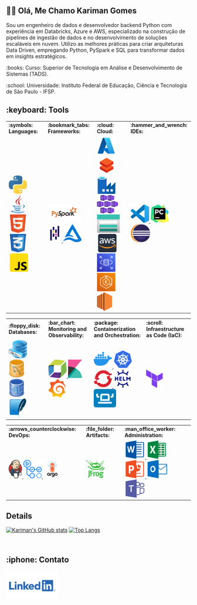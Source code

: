 <h2>
👨‍💻 Olá, Me Chamo Kariman Gomes
</h2>
<p>
Sou um engenheiro de dados e desenvolvedor backend Python com experiência em Databricks, Azure e AWS, especializado na construção de pipelines de ingestão de dados e no desenvolvimento de soluções escaláveis em nuvem. 
Utilizo as melhores práticas para criar arquiteturas Data Driven, empregando Python, PySpark e SQL para transformar dados em insights estratégicos.
</p>

<p>:books: Curso: Superior de Tecnologia em Análise e Desenvolvimento de Sistemas (TADS).</p>

<p>:school: Universidade: Instituto Federal de Educação, Ciência e Tecnologia de São Paulo - IFSP.</p>

<h2>:keyboard: Tools</h2>

<table>
  <tr>
    <td><strong>:symbols: Languages:</strong></td>
    <td><strong>:bookmark_tabs: Frameworks:</strong></td>
    <td><strong>:cloud: Cloud:</strong></td>
    <td><strong>:hammer_and_wrench: IDEs:</strong></td>
  </tr>
  <tr>
    <td>
      <a href="https://www.devmedia.com.br/python-tutorial/33274#:~:text=Python%20%C3%A9%20uma%20linguagem%20de,C%2B%2B%2C%20Java%20e%20C%23.">
        <img alt="Logo Linguagem Python" title="Python" src="https://github.com/Karimangfn/Images-Perfil-Github/blob/main/python.jpg" height="50px"/>
      </a>
      <a href="https://www.java.com/pt-BR/download/help/whatis_java.html">
        <img alt="Logo Linguagem Java" title="Java" src="https://github.com/Karimangfn/Images-Perfil-Github/blob/main/LogoJava.png" height="50px"/>
      </a>
      <a href="https://developer.mozilla.org/pt-BR/docs/Learn/Getting_started_with_the_web/HTML_basics">
        <img alt="Logo Linguagem HTML" title="HTML" src="https://github.com/Karimangfn/Images-Perfil-Github/blob/main/LogoHTML.png" height="50px"/>
      </a>
      <a href="https://developer.mozilla.org/pt-BR/docs/Learn/CSS/First_steps/What_is_CSS">
        <img alt="Logo Linguagem CSS" title="CSS" src="https://github.com/Karimangfn/Images-Perfil-Github/blob/main/LogoCSS.png" height="50px"/>
      </a>
      <a href="https://developer.mozilla.org/pt-BR/docs/Learn/JavaScript/First_steps/What_is_JavaScript">
        <img alt="Logo Linguagem Javascript" title="Javascript" src="https://github.com/Karimangfn/Images-Perfil-Github/blob/main/LogoJavascript1.png" height="50px"/>
      </a>
    </td>
    <td>
      <a href="https://spark.apache.org/docs/latest/api/python/">
        <img alt="Logo Framework PySpark" title="PySpark" src="https://github.com/Karimangfn/Images-Perfil-Github/blob/main/LogoPySpark.jpeg" height="50px"/>
      </a>
      <a href="https://pandas.pydata.org/">
        <img alt="Logo Framework Pandas" title="Pandas" src="https://github.com/Karimangfn/Images-Perfil-Github/blob/main/LogoPandas.png" height="50px"/>
      </a>
      <a href="https://delta.io/">
        <img alt="Logo Delta Lake" title="Delta Lake" src="https://github.com/Karimangfn/Images-Perfil-Github/blob/main/LogoDeltaLake.png" height="50px"/>
      </a>
    </td>
    <td>
      <a href="https://azure.microsoft.com/pt-br/">
        <img alt="Logo Azure" title="Microsoft Azure" src="https://github.com/Karimangfn/Images-Perfil-Github/blob/main/LogoAzure.png" height="50px"/>
      </a>
      <a href="https://azure.microsoft.com/pt-br/products/databricks/#overview">
        <img alt="Logo Databricks" title="Databricks" src="https://github.com/Karimangfn/Images-Perfil-Github/blob/main/LogoDataBricks.png" height="50px"/>
      </a>
      <a href="https://azure.microsoft.com/pt-br/products/data-factory/">
        <img alt="Logo Datafactory" title="Azure Datafactory" src="https://github.com/Karimangfn/Images-Perfil-Github/blob/main/LogoDataFactory.png" height="50px"/>
      </a>
      <a href="https://azure.microsoft.com/pt-br/products/kubernetes-service/">
        <img alt="Logo AKS" title="Azure Kubernetes Service" src="https://github.com/Karimangfn/Images-Perfil-Github/blob/main/Azure-Kubernetes-Service.png" height="50px"/>
      </a>
      <a href="https://learn.microsoft.com/en-us/azure/storage/common/storage-introduction/">
        <img alt="Logo Storage Account" title="Azure Storage Account" src="https://github.com/Karimangfn/Images-Perfil-Github/blob/main/Azure-Storage-Account.png" height="50px"/>
      </a>
      <a href="https://aws.amazon.com/pt/">
        <img alt="Logo AWS" title="AWS" src="https://github.com/Karimangfn/Images-Perfil-Github/blob/main/LogoAWS.png" height="50px"/>
      </a>
      <a href="https://aws.amazon.com/pt/rds/">
        <img alt="Logo RDS" title="AWS Relacional Database Service" src="https://github.com/Karimangfn/Images-Perfil-Github/blob/main/AWS-RDS.png" height="50px"/>
      </a>
      <a href="https://aws.amazon.com/pt/eks/">
        <img alt="Logo EKS" title="AWS Elastic Kubernetes Service" src="https://github.com/Karimangfn/Images-Perfil-Github/blob/main/AWS-EKS.jpg" height="50px"/>
      </a>
      <a href="https://aws.amazon.com/pt/ec2/">
        <img alt="Logo EC2" title="AWS EC2" src="https://github.com/Karimangfn/Images-Perfil-Github/blob/main/AWS-EC2.png" height="50px"/>
      </a>
    </td>
    <td>
      <a href="https://code.visualstudio.com/">
        <img alt="VSCode" title="Visual Studio Code" src="https://github.com/Karimangfn/Images-Perfil-Github/blob/main/VSCode-Icon.png" height="50px"/>
      </a>
      <a href="https://www.jetbrains.com/pycharm/">
        <img alt="PyCharm" title="PyCharm" src="https://github.com/Karimangfn/Images-Perfil-Github/blob/main/Pycharm-Icon.png" height="50px"/>
      </a>
      <a href="https://eclipseide.org/">
        <img alt="Eclipse" title="Eclipse" src="https://github.com/Karimangfn/Images-Perfil-Github/blob/main/Eclipse-Icon.png" height="50px"/>
      </a>
    </td>
  </tr>
</table>

<table>
  <tr>
    <td><strong>:floppy_disk: Databases:</strong></td>
    <td><strong>:bar_chart: Monitoring and Observability:</strong></td>
    <td><strong>:package: Containerization and Orchestration:</strong></td>
    <td><strong>:scroll: Infraestructure as Code (IaC):</strong></td>
  </tr>
  <tr>
    <td>
      <a href="https://learn.microsoft.com/pt-br/sql/sql-server/what-is-sql-server?view=sql-server-ver16">
        <img alt="SQL Server" title="SQL Server" src="https://github.com/Karimangfn/Images-Perfil-Github/blob/main/SQLServer.png" height="50px"/>
      </a>
      <a href="https://www.mysql.com/">
        <img alt="MySQL" title="MySQL" src="https://github.com/Karimangfn/Images-Perfil-Github/blob/main/MySQL.png" height="50px"/>
      </a>
      <a href="https://www.postgresql.org/">
        <img alt="PostgreSQL" title="PostgreSQL" src="https://github.com/Karimangfn/Images-Perfil-Github/blob/main/PostgreSQL.png" height="50px"/>
      </a>
      <a href="https://www.sqlite.org/">
        <img alt="SQLite" title="SQLite" src="https://github.com/Karimangfn/Images-Perfil-Github/blob/main/SQLite.png" height="50px"/>
      </a>
    </td>
    <td>
      <a href="https://www.dynatrace.com/pt-br/">
        <img alt="Dynatrace" title="Dynatrace" src="https://github.com/Karimangfn/Images-Perfil-Github/blob/main/Dynatrace.png" height="50px"/>
      </a>
      <a href="https://www.elastic.co/pt/kibana/">
        <img alt="Kibana" title="Kibana" src="https://github.com/Karimangfn/Images-Perfil-Github/blob/main/Kibana.png" height="50px"/>
      </a>
      <a href="https://grafana.com/">
        <img alt="Grafana" title="Grafana" src="https://github.com/Karimangfn/Images-Perfil-Github/blob/main/Grafana.jpg" height="50px"/>
      </a>
    </td>
    <td>
      <a href="https://www.docker.com/">
        <img alt="Docker" title="Docker" src="https://github.com/Karimangfn/Images-Perfil-Github/blob/main/Docker.png" height="50px"/>
      </a>
      <a href="https://kubernetes.io/pt-br/">
        <img alt="Kubernetes" title="Kubernetes" src="https://github.com/Karimangfn/Images-Perfil-Github/blob/main/Kubernetes.png" height="50px"/>
      </a>
      <a href="https://www.redhat.com/pt-br/technologies/cloud-computing/openshift/">
        <img alt="OpenShift" title="OpenShift" src="https://github.com/Karimangfn/Images-Perfil-Github/blob/main/OpenShift.png" height="50px"/>
      </a>
      <a href="https://helm.sh/">
        <img alt="Helm" title="Helm" src="https://github.com/Karimangfn/Images-Perfil-Github/blob/main/Helm.png" height="50px"/>
      </a>
      <a href="https://rancherdesktop.io/">
        <img alt="Rancher Desktop" title="Rancher Desktop" src="https://github.com/Karimangfn/Images-Perfil-Github/blob/main/Rancher-Desktop.png" height="50px"/>
      </a>
    </td>
    <td>
      <a href="https://www.terraform.io/">
        <img alt="Terraform" title="Terraform" src="https://github.com/Karimangfn/Images-Perfil-Github/blob/main/Terraform.png" height="50px"/>
      </a>
    </td>
  </tr>
</table>

<table>
  <tr>
    <td><strong>:arrows_counterclockwise: DevOps:</strong></td>
    <td><strong>:file_folder: Artifacts:</strong></td>
    <td><strong>:man_office_worker: Administration:</strong></td>
  </tr>
  <tr>
    <td>
      <a href="https://www.jenkins.io/">
        <img alt="Jenkins" title="Jenkins" src="https://github.com/Karimangfn/Images-Perfil-Github/blob/main/Jenkins.png" height="50px"/>
      </a>
      <a href="https://github.com/features/actions">
        <img alt="Github Actions" title="Github Actions" src="https://github.com/Karimangfn/Images-Perfil-Github/blob/main/Github-Actions.png" height="50px"/>
      </a>
      <a href="https://argo-cd.readthedocs.io/en/stable/">
        <img alt="ArgoCD" title="ArgoCD" src="https://github.com/Karimangfn/Images-Perfil-Github/blob/main/ArgoCD.png" height="50px"/>
      </a>
    </td>
    <td>
      <a href="https://jfrog.com/artifactory/">
        <img alt="JFrog Artifactory" title="JFrog Artifactory" src="https://github.com/Karimangfn/Images-Perfil-Github/blob/main/JFrog.png" height="50px"/>
      </a>
    </td>
    <td>
      <a href="https://www.microsoft.com/pt-br/microsoft-365/word/">
        <img alt="Word" title="Word" src="https://github.com/Karimangfn/Images-Perfil-Github/blob/main/LogoWord.png" height="50px"/>
      </a>
      <a href="https://www.microsoft.com/pt-br/microsoft-365/excel/">
        <img alt="Excel" title="Excel" src="https://github.com/Karimangfn/Images-Perfil-Github/blob/main/LogoExcel.png" height="50px"/>
      </a>
      <a href="https://www.microsoft.com/pt-br/microsoft-365/powerpoint/">
        <img alt="Power Point" title="Power Point" src="https://github.com/Karimangfn/Images-Perfil-Github/blob/main/LogoPowerPoint.png" height="50px"/>
      </a>
      <a href="https://www.microsoft.com/pt-br/microsoft-365/outlook/email-and-calendar-software-microsoft-outlook/">
        <img alt="Outlook" title="Outlook" src="https://github.com/Karimangfn/Images-Perfil-Github/blob/main/LogoOutlook.png" height="50px"/>
      </a>
      </a>
      <a href="https://www.microsoft.com/pt-br/microsoft-teams/">
        <img alt="Teams" title="Teams" src="https://github.com/Karimangfn/Images-Perfil-Github/blob/main/LogoTeams.png" height="50px"/>
      </a>
    </td>
  </tr>
</table>

## Details
[![Kariman's GitHub stats](https://github-readme-stats.vercel.app/api?username=Karimangfn&show_icons=true&theme=radical)](https://github.com/Karimangfn/github-readme-stats)
[![Top Langs](https://github-readme-stats.vercel.app/api/top-langs/?username=Karimangfn&layout=compact&theme=radical)](https://github.com/Karimangfn/github-readme-stats)

<br>
<h2> :iphone: Contato</h2> 

<p>
<a href="https://www.linkedin.com/in/kariman-gomes/" alt="Linkedin"> 
<img src="https://github.com/Karimangfn/Images-Perfil-Github/blob/main/Linkedin-Logo.png" height="80px"/> 
</a>
  
</p>
</h3>
